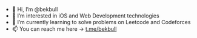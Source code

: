 - 👋 Hi, I’m @bekbull
- 👀 I’m interested in iOS and Web Development technologies
- 🌱 I’m currently learning to solve problems on Leetcode and Codeforces
- 📫 You can reach me here → [t.me/bekbull](https://t.me/bekbull)

<!---
bekbull/bekbull is a ✨ special ✨ repository because its `README.md` (this file) appears on your GitHub profile.
You can click the Preview link to take a look at your changes.
--->
